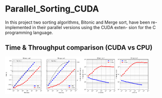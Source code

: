 # Parallel_Sorting_CUDA
In this project two sorting algorithms, Bitonic and Merge sort, have been re-implemented in their parallel versions using the CUDA exten- sion for the C programming language.

## Time & Throughput comparison (CUDA vs CPU)
<img src="resources/time.png" width="50%"><img src="resources/throughput.png" width="44.5%"/> 


